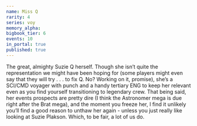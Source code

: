 ```yaml
---
name: Miss Q
rarity: 4
series: voy
memory_alpha:
bigbook_tier: 6
events: 10
in_portal: true
published: true
---
```


The great, almighty Suzie Q herself. Though she isn’t quite the representation we might have been hoping for (some players might even say that they will try . . . to fix Q. No? Working on it, promise), she’s a SCI/CMD voyager with punch and a handy tertiary ENG to keep her relevant even as you find yourself transitioning to legendary crew. That being said, her events prospects are pretty dire (I think the Astronomer mega is due right after the Brat mega), and the moment you freeze her, I find it unlikely you’ll find a good reason to unthaw her again - unless you just really like looking at Suzie Plakson. Which, to be fair, a lot of us do.
